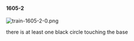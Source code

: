 #### 1605-2
![train-1605-2-0.png](https://github.com/lil-lab/nlvr/raw/master/nlvr/train/images/74/train-1605-2-0.png "train-1605-2-0.png")

there is at least one black circle touching the base